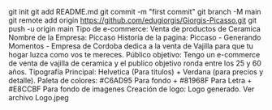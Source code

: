 git init
git add README.md
git commit -m "first commit"
git branch -M main
git remote add origin https://github.com/edugiorgis/Giorgis-Picasso.git
git push -u origin main
Tipo de e-commerce: Venta de productos de Ceramica
Nombre de la Empresa: Piccaso
Historia de la pagina: Piccaso - Generando Momentos - Empresa de Cordoba dedica a la venta de Vajilla para que tu hogar luzca como vos te mereces.
Público objetivo: Tengo un e-commerce de venta de vajilla de ceramica y el publico objetivo ronda entre los 25 y 60 años.
Tipografía Principal: Helvetica (Para titulos) + Verdana (para precios y detalle).
Paleta de colores: #C6AD95 Para fondo + #81968F Para Letra + #E8CCBF Para fondo de imagenes
Creación de logo: Logo generado. Ver archivo Logo.jpeg